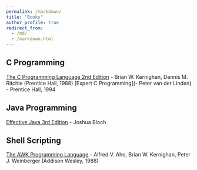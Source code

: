 ```yaml
---
permalink: /markdown/
title: "Books"
author_profile: true
redirect_from: 
  - /md/
  - /markdown.html
---
```


## C Programming

[The C Programming Language 2nd Edition](http://www.amazon.com/gp/product/0131103628?ie=UTF8&tag=deirdrestraug-20&linkCode=as2&camp=1789&creative=390957&creativeASIN=0131103628)  - Brian W. Kernighan, Dennis M. Ritchie (Prentice Hall, 1988)
[Expert C Programming](- Peter van der Linden) - Prentice Hall, 1994


## Java Programming

[Effective Java 3rd Edition](https://www.amazon.com/Effective-Java-3rd-Joshua-Bloch/dp/0134685997/ref=sr_1_1?ie=UTF8&qid=1538795561&sr=8-1&keywords=Effective+Java) - Joshua Bloch 
 

## Shell Scripting

[The AWK Programming Language](http://www.amazon.com/gp/product/020107981X?ie=UTF8&tag=deirdrestraug-20&linkCode=as2&camp=1789&creative=390957&creativeASIN=020107981X) - Alfred V. Aho, Brian W. Kernighan, Peter J. Weinberger (Addison Wesley, 1988)
